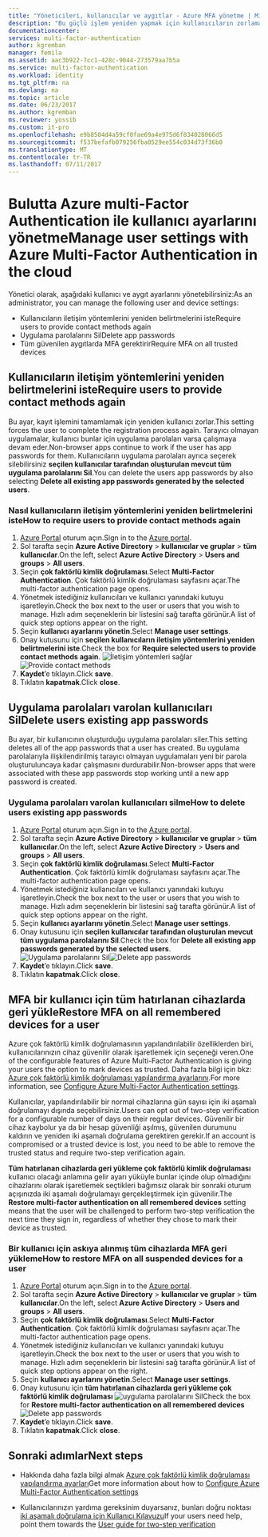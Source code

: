 ```yaml
---
title: "Yöneticileri, kullanıcılar ve aygıtlar - Azure MFA yönetme | Microsoft Docs"
description: "Bu güçlü işlem yeniden yapmak için kullanıcıların zorlama gibi kullanıcı ayarlarının nasıl değiştirileceğini açıklar."
documentationcenter: 
services: multi-factor-authentication
author: kgremban
manager: femila
ms.assetid: aac3b922-7cc1-428c-9044-273579aa7b5a
ms.service: multi-factor-authentication
ms.workload: identity
ms.tgt_pltfrm: na
ms.devlang: na
ms.topic: article
ms.date: 06/23/2017
ms.author: kgremban
ms.reviewer: yossib
ms.custom: it-pro
ms.openlocfilehash: e9b8504d4a59cf0fae69a4e975d6f834028066d5
ms.sourcegitcommit: f537befafb079256fba0529ee554c034d73f36b0
ms.translationtype: MT
ms.contentlocale: tr-TR
ms.lasthandoff: 07/11/2017
---
```

# <a name="manage-user-settings-with-azure-multi-factor-authentication-in-the-cloud"></a><span data-ttu-id="c9ceb-103">Bulutta Azure multi-Factor Authentication ile kullanıcı ayarlarını yönetme</span><span class="sxs-lookup"><span data-stu-id="c9ceb-103">Manage user settings with Azure Multi-Factor Authentication in the cloud</span></span>
<span data-ttu-id="c9ceb-104">Yönetici olarak, aşağıdaki kullanıcı ve aygıt ayarlarını yönetebilirsiniz:</span><span class="sxs-lookup"><span data-stu-id="c9ceb-104">As an administrator, you can manage the following user and device settings:</span></span>

* <span data-ttu-id="c9ceb-105">Kullanıcıların iletişim yöntemlerini yeniden belirtmelerini iste</span><span class="sxs-lookup"><span data-stu-id="c9ceb-105">Require users to provide contact methods again</span></span>
* <span data-ttu-id="c9ceb-106">Uygulama parolalarını Sil</span><span class="sxs-lookup"><span data-stu-id="c9ceb-106">Delete app passwords</span></span>
* <span data-ttu-id="c9ceb-107">Tüm güvenilen aygıtlarda MFA gerektirir</span><span class="sxs-lookup"><span data-stu-id="c9ceb-107">Require MFA on all trusted devices</span></span> 

## <a name="require-users-to-provide-contact-methods-again"></a><span data-ttu-id="c9ceb-108">Kullanıcıların iletişim yöntemlerini yeniden belirtmelerini iste</span><span class="sxs-lookup"><span data-stu-id="c9ceb-108">Require users to provide contact methods again</span></span>
<span data-ttu-id="c9ceb-109">Bu ayar, kayıt işlemini tamamlamak için yeniden kullanıcı zorlar.</span><span class="sxs-lookup"><span data-stu-id="c9ceb-109">This setting forces the user to complete the registration process again.</span></span> <span data-ttu-id="c9ceb-110">Tarayıcı olmayan uygulamalar, kullanıcı bunlar için uygulama parolaları varsa çalışmaya devam eder.</span><span class="sxs-lookup"><span data-stu-id="c9ceb-110">Non-browser apps continue to work if the user has app passwords for them.</span></span>  <span data-ttu-id="c9ceb-111">Kullanıcıların uygulama parolaları ayrıca seçerek silebilirsiniz **seçilen kullanıcılar tarafından oluşturulan mevcut tüm uygulama parolalarını Sil**.</span><span class="sxs-lookup"><span data-stu-id="c9ceb-111">You can delete the users app passwords by also selecting **Delete all existing app passwords generated by the selected users**.</span></span>

### <a name="how-to-require-users-to-provide-contact-methods-again"></a><span data-ttu-id="c9ceb-112">Nasıl kullanıcıların iletişim yöntemlerini yeniden belirtmelerini iste</span><span class="sxs-lookup"><span data-stu-id="c9ceb-112">How to require users to provide contact methods again</span></span>
1. <span data-ttu-id="c9ceb-113">[Azure Portal](https://portal.azure.com) oturum açın.</span><span class="sxs-lookup"><span data-stu-id="c9ceb-113">Sign in to the [Azure portal](https://portal.azure.com).</span></span>
2. <span data-ttu-id="c9ceb-114">Sol tarafta seçin **Azure Active Directory** > **kullanıcılar ve gruplar** > **tüm kullanıcılar**.</span><span class="sxs-lookup"><span data-stu-id="c9ceb-114">On the left, select **Azure Active Directory** > **Users and groups** > **All users**.</span></span>
3. <span data-ttu-id="c9ceb-115">Seçin **çok faktörlü kimlik doğrulaması**.</span><span class="sxs-lookup"><span data-stu-id="c9ceb-115">Select **Multi-Factor Authentication**.</span></span> <span data-ttu-id="c9ceb-116">Çok faktörlü kimlik doğrulaması sayfasını açar.</span><span class="sxs-lookup"><span data-stu-id="c9ceb-116">The multi-factor authentication page opens.</span></span> 
4. <span data-ttu-id="c9ceb-117">Yönetmek istediğiniz kullanıcıları ve kullanıcı yanındaki kutuyu işaretleyin.</span><span class="sxs-lookup"><span data-stu-id="c9ceb-117">Check the box next to the user or users that you wish to manage.</span></span> <span data-ttu-id="c9ceb-118">Hızlı adım seçeneklerin bir listesini sağ tarafta görünür.</span><span class="sxs-lookup"><span data-stu-id="c9ceb-118">A list of quick step options appear on the right.</span></span> 
5. <span data-ttu-id="c9ceb-119">Seçin **kullanıcı ayarlarını yönetin**.</span><span class="sxs-lookup"><span data-stu-id="c9ceb-119">Select **Manage user settings**.</span></span>
6. <span data-ttu-id="c9ceb-120">Onay kutusunu için **seçilen kullanıcıların iletişim yöntemlerini yeniden belirtmelerini iste**.</span><span class="sxs-lookup"><span data-stu-id="c9ceb-120">Check the box for **Require selected users to provide contact methods again**.</span></span>
   <span data-ttu-id="c9ceb-121">![İletişim yöntemleri sağlar](./media/multi-factor-authentication-manage-users-and-devices/reproofup.png)</span><span class="sxs-lookup"><span data-stu-id="c9ceb-121">![Provide contact methods](./media/multi-factor-authentication-manage-users-and-devices/reproofup.png)</span></span>
7. <span data-ttu-id="c9ceb-122">**Kaydet**’e tıklayın.</span><span class="sxs-lookup"><span data-stu-id="c9ceb-122">Click **save**.</span></span>
8. <span data-ttu-id="c9ceb-123">Tıklatın **kapatmak**.</span><span class="sxs-lookup"><span data-stu-id="c9ceb-123">Click **close**.</span></span>

## <a name="delete-users-existing-app-passwords"></a><span data-ttu-id="c9ceb-124">Uygulama parolaları varolan kullanıcıları Sil</span><span class="sxs-lookup"><span data-stu-id="c9ceb-124">Delete users existing app passwords</span></span>
<span data-ttu-id="c9ceb-125">Bu ayar, bir kullanıcının oluşturduğu uygulama parolaları siler.</span><span class="sxs-lookup"><span data-stu-id="c9ceb-125">This setting deletes all of the app passwords that a user has created.</span></span> <span data-ttu-id="c9ceb-126">Bu uygulama parolalarıyla ilişkilendirilmiş tarayıcı olmayan uygulamaları yeni bir parola oluşturuluncaya kadar çalışmasını durdurabilir.</span><span class="sxs-lookup"><span data-stu-id="c9ceb-126">Non-browser apps that were associated with these app passwords stop working until a new app password is created.</span></span>

### <a name="how-to-delete-users-existing-app-passwords"></a><span data-ttu-id="c9ceb-127">Uygulama parolaları varolan kullanıcıları silme</span><span class="sxs-lookup"><span data-stu-id="c9ceb-127">How to delete users existing app passwords</span></span>
1. <span data-ttu-id="c9ceb-128">[Azure Portal](https://portal.azure.com) oturum açın.</span><span class="sxs-lookup"><span data-stu-id="c9ceb-128">Sign in to the [Azure portal](https://portal.azure.com).</span></span>
2. <span data-ttu-id="c9ceb-129">Sol tarafta seçin **Azure Active Directory** > **kullanıcılar ve gruplar** > **tüm kullanıcılar**.</span><span class="sxs-lookup"><span data-stu-id="c9ceb-129">On the left, select **Azure Active Directory** > **Users and groups** > **All users**.</span></span>
3. <span data-ttu-id="c9ceb-130">Seçin **çok faktörlü kimlik doğrulaması**.</span><span class="sxs-lookup"><span data-stu-id="c9ceb-130">Select **Multi-Factor Authentication**.</span></span> <span data-ttu-id="c9ceb-131">Çok faktörlü kimlik doğrulaması sayfasını açar.</span><span class="sxs-lookup"><span data-stu-id="c9ceb-131">The multi-factor authentication page opens.</span></span> 
6. <span data-ttu-id="c9ceb-132">Yönetmek istediğiniz kullanıcıları ve kullanıcı yanındaki kutuyu işaretleyin.</span><span class="sxs-lookup"><span data-stu-id="c9ceb-132">Check the box next to the user or users that you wish to manage.</span></span> <span data-ttu-id="c9ceb-133">Hızlı adım seçeneklerin bir listesini sağ tarafta görünür.</span><span class="sxs-lookup"><span data-stu-id="c9ceb-133">A list of quick step options appear on the right.</span></span> 
7. <span data-ttu-id="c9ceb-134">Seçin **kullanıcı ayarlarını yönetin**.</span><span class="sxs-lookup"><span data-stu-id="c9ceb-134">Select **Manage user settings**.</span></span>
8. <span data-ttu-id="c9ceb-135">Onay kutusunu için **seçilen kullanıcılar tarafından oluşturulan mevcut tüm uygulama parolalarını Sil**.</span><span class="sxs-lookup"><span data-stu-id="c9ceb-135">Check the box for **Delete all existing app passwords generated by the selected users**.</span></span>
   <span data-ttu-id="c9ceb-136">![Uygulama parolalarını Sil](./media/multi-factor-authentication-manage-users-and-devices/deleteapppasswords.png)</span><span class="sxs-lookup"><span data-stu-id="c9ceb-136">![Delete app passwords](./media/multi-factor-authentication-manage-users-and-devices/deleteapppasswords.png)</span></span>
9. <span data-ttu-id="c9ceb-137">**Kaydet**’e tıklayın.</span><span class="sxs-lookup"><span data-stu-id="c9ceb-137">Click **save**.</span></span>
10. <span data-ttu-id="c9ceb-138">Tıklatın **kapatmak**.</span><span class="sxs-lookup"><span data-stu-id="c9ceb-138">Click **close**.</span></span>

## <a name="restore-mfa-on-all-remembered-devices-for-a-user"></a><span data-ttu-id="c9ceb-139">MFA bir kullanıcı için tüm hatırlanan cihazlarda geri yükle</span><span class="sxs-lookup"><span data-stu-id="c9ceb-139">Restore MFA on all remembered devices for a user</span></span>
<span data-ttu-id="c9ceb-140">Azure çok faktörlü kimlik doğrulamasının yapılandırılabilir özelliklerden biri, kullanıcılarınızın cihaz güvenilir olarak işaretlemek için seçeneği veren.</span><span class="sxs-lookup"><span data-stu-id="c9ceb-140">One of the configurable features of Azure Multi-Factor Authentication is giving your users the option to mark devices as trusted.</span></span> <span data-ttu-id="c9ceb-141">Daha fazla bilgi için bkz: [Azure çok faktörlü kimlik doğrulaması yapılandırma ayarlarını](multi-factor-authentication-whats-next.md#remember-multi-factor-authentication-for-devices-that-users-trust).</span><span class="sxs-lookup"><span data-stu-id="c9ceb-141">For more information, see [Configure Azure Multi-Factor Authentication settings](multi-factor-authentication-whats-next.md#remember-multi-factor-authentication-for-devices-that-users-trust).</span></span>

<span data-ttu-id="c9ceb-142">Kullanıcılar, yapılandırılabilir bir normal cihazlarına gün sayısı için iki aşamalı doğrulamayı dışında seçebilirsiniz.</span><span class="sxs-lookup"><span data-stu-id="c9ceb-142">Users can opt out of two-step verification for a configurable number of days on their regular devices.</span></span> <span data-ttu-id="c9ceb-143">Güvenilir bir cihaz kaybolur ya da bir hesap güvenliği aşılmış, güvenilen durumunu kaldırın ve yeniden iki aşamalı doğrulama gerektiren gerekir.</span><span class="sxs-lookup"><span data-stu-id="c9ceb-143">If an account is compromised or a trusted device is lost, you need to be able to remove the trusted status and require two-step verification again.</span></span>

<span data-ttu-id="c9ceb-144">**Tüm hatırlanan cihazlarda geri yükleme çok faktörlü kimlik doğrulaması** kullanıcı olacağı anlamına gelir ayarı yüküyle bunlar içinde olup olmadığını cihazlarını olarak işaretlemek seçtikleri bağımsız olarak bir sonraki oturum açışınızda iki aşamalı doğrulamayı gerçekleştirmek için güvenilir.</span><span class="sxs-lookup"><span data-stu-id="c9ceb-144">The **Restore multi-factor authentication on all remembered devices** setting means that the user will be challenged to perform two-step verification the next time they sign in, regardless of whether they chose to mark their device as trusted.</span></span> 

### <a name="how-to-restore-mfa-on-all-suspended-devices-for-a-user"></a><span data-ttu-id="c9ceb-145">Bir kullanıcı için askıya alınmış tüm cihazlarda MFA geri yükleme</span><span class="sxs-lookup"><span data-stu-id="c9ceb-145">How to restore MFA on all suspended devices for a user</span></span>
1. <span data-ttu-id="c9ceb-146">[Azure Portal](https://portal.azure.com) oturum açın.</span><span class="sxs-lookup"><span data-stu-id="c9ceb-146">Sign in to the [Azure portal](https://portal.azure.com).</span></span>
2. <span data-ttu-id="c9ceb-147">Sol tarafta seçin **Azure Active Directory** > **kullanıcılar ve gruplar** > **tüm kullanıcılar**.</span><span class="sxs-lookup"><span data-stu-id="c9ceb-147">On the left, select **Azure Active Directory** > **Users and groups** > **All users**.</span></span>
3. <span data-ttu-id="c9ceb-148">Seçin **çok faktörlü kimlik doğrulaması**.</span><span class="sxs-lookup"><span data-stu-id="c9ceb-148">Select **Multi-Factor Authentication**.</span></span> <span data-ttu-id="c9ceb-149">Çok faktörlü kimlik doğrulaması sayfasını açar.</span><span class="sxs-lookup"><span data-stu-id="c9ceb-149">The multi-factor authentication page opens.</span></span> 
6. <span data-ttu-id="c9ceb-150">Yönetmek istediğiniz kullanıcıları ve kullanıcı yanındaki kutuyu işaretleyin.</span><span class="sxs-lookup"><span data-stu-id="c9ceb-150">Check the box next to the user or users that you wish to manage.</span></span> <span data-ttu-id="c9ceb-151">Hızlı adım seçeneklerin bir listesini sağ tarafta görünür.</span><span class="sxs-lookup"><span data-stu-id="c9ceb-151">A list of quick step options appear on the right.</span></span> 
7. <span data-ttu-id="c9ceb-152">Seçin **kullanıcı ayarlarını yönetin**.</span><span class="sxs-lookup"><span data-stu-id="c9ceb-152">Select **Manage user settings**.</span></span>
8. <span data-ttu-id="c9ceb-153">Onay kutusunu için **tüm hatırlanan cihazlarda geri yükleme çok faktörlü kimlik doğrulaması**
   ![uygulama parolalarını Sil](./media/multi-factor-authentication-manage-users-and-devices/rememberdevices.png)</span><span class="sxs-lookup"><span data-stu-id="c9ceb-153">Check the box for **Restore multi-factor authentication on all remembered devices**
![Delete app passwords](./media/multi-factor-authentication-manage-users-and-devices/rememberdevices.png)</span></span>
9. <span data-ttu-id="c9ceb-154">**Kaydet**’e tıklayın.</span><span class="sxs-lookup"><span data-stu-id="c9ceb-154">Click **save**.</span></span>
10. <span data-ttu-id="c9ceb-155">Tıklatın **kapatmak**.</span><span class="sxs-lookup"><span data-stu-id="c9ceb-155">Click **close**.</span></span>

## <a name="next-steps"></a><span data-ttu-id="c9ceb-156">Sonraki adımlar</span><span class="sxs-lookup"><span data-stu-id="c9ceb-156">Next steps</span></span>

- <span data-ttu-id="c9ceb-157">Hakkında daha fazla bilgi almak [Azure çok faktörlü kimlik doğrulaması yapılandırma ayarları](multi-factor-authentication-whats-next.md)</span><span class="sxs-lookup"><span data-stu-id="c9ceb-157">Get more information about how to [Configure Azure Multi-Factor Authentication settings](multi-factor-authentication-whats-next.md)</span></span>

- <span data-ttu-id="c9ceb-158">Kullanıcılarınızın yardıma gereksinim duyarsanız, bunları doğru noktası [iki aşamalı doğrulama için Kullanıcı Kılavuzu](./end-user/multi-factor-authentication-end-user.md)</span><span class="sxs-lookup"><span data-stu-id="c9ceb-158">If your users need help, point them towards the [User guide for two-step verification](./end-user/multi-factor-authentication-end-user.md)</span></span>
